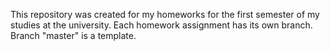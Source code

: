 This repository was created for my homeworks for the first semester of my studies at the university.
Each homework assignment has its own branch.
Branch "master" is a template.
